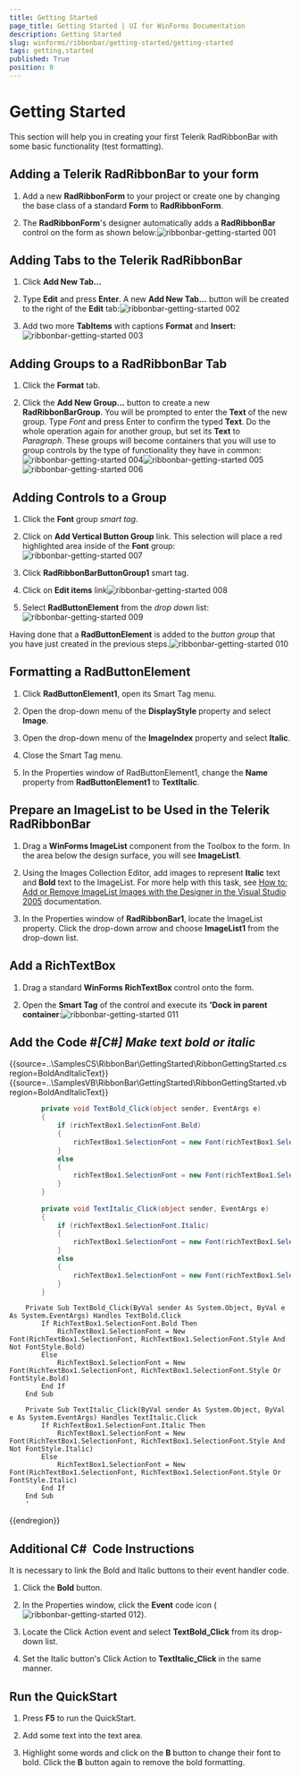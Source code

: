 ```yaml
---
title: Getting Started
page_title: Getting Started | UI for WinForms Documentation
description: Getting Started
slug: winforms/ribbonbar/getting-started/getting-started
tags: getting,started
published: True
position: 0
---
```


# Getting Started



This section will help you in creating your first Telerik RadRibbonBar with some basic functionality (test formatting).

## Adding a Telerik RadRibbonBar to your form

1. Add a new __RadRibbonForm__ to your project or create one by
            changing the base class of a standard __Form__ to __RadRibbonForm__.

1. The __RadRibbonForm__'s designer automatically adds a __RadRibbonBar__ control on the form as shown below:![ribbonbar-getting-started 001](images/ribbonbar-getting-started001.png)

## Adding Tabs to the Telerik RadRibbonBar

1. Click __Add New Tab...__

1. Type __Edit__ and press __Enter__.
          A new __Add New Tab...__ button will be created to the right of the __Edit__ tab:![ribbonbar-getting-started 002](images/ribbonbar-getting-started002.png)

1. Add two more __TabItems__ with captions __Format__ and __Insert:__![ribbonbar-getting-started 003](images/ribbonbar-getting-started003.png)

## Adding Groups to a RadRibbonBar Tab

1. Click the __Format__ tab.

1. Click the __Add New Group...__ button to create a new __RadRibbonBarGroup__.
          You will be prompted to enter the __Text__ of the new group. Type *Font* and press
          Enter to confirm the typed __Text__. Do the whole operation again for another group, but set its __Text__ to
          *Paragraph*. These groups will become containers that you will use to group controls by the type of functionality they have in common:![ribbonbar-getting-started 004](images/ribbonbar-getting-started004.png)![ribbonbar-getting-started 005](images/ribbonbar-getting-started005.png)![ribbonbar-getting-started 006](images/ribbonbar-getting-started006.png)

##  Adding Controls to a Group

1. Click the __Font__ group *smart tag*.

1. Click on __Add Vertical Button Group__ link. This selection will place a red
            highlighted area inside of the __Font__ group:![ribbonbar-getting-started 007](images/ribbonbar-getting-started007.png)



1. Click __RadRibbonBarButtonGroup1__ smart tag.

1. Click on __Edit items__ link![ribbonbar-getting-started 008](images/ribbonbar-getting-started008.png)

1. Select __RadButtonElement__ from the *drop down* list:![ribbonbar-getting-started 009](images/ribbonbar-getting-started009.png)

Having done that a __RadButtonElement__ is added to the *button group* that you have just created in the previous steps.![ribbonbar-getting-started 010](images/ribbonbar-getting-started010.png)

## Formatting a RadButtonElement

1. Click __RadButtonElement1__, open its Smart Tag menu.

1. Open the drop-down menu of the __DisplayStyle__ property and select __Image__.

1. Open the drop-down menu of the __ImageIndex__ property and select __Italic__.

1. Close the Smart Tag menu.

1. In the Properties window of RadButtonElement1, change the __Name__ property
            from __RadButtonElement1__ to __TextItalic__.

## Prepare an ImageList to be Used in the Telerik RadRibbonBar

1. Drag a __WinForms ImageList__ component from the Toolbox to the form.
            In the area below the design surface, you will see __ImageList1__.

1. Using the Images Collection Editor, add images to represent __Italic__ text and __Bold__
            text to the ImageList. For more help with this task, see [How to: Add or Remove ImageList Images with the
            Designer in the Visual Studio 2005](http://msdn2.microsoft.com/en-us/library/ms233674.aspx) documentation.

1. In the Properties window of __RadRibbonBar1__, locate the ImageList property.
            Click the drop-down arrow and choose __ImageList1__ from the drop-down list.

## Add a RichTextBox

1. Drag a standard __WinForms RichTextBox__ control onto the form.

1. Open the __Smart Tag__ of the control and execute its __'Dock in parent container__:![ribbonbar-getting-started 011](images/ribbonbar-getting-started011.png)





## Add the Code #_[C#] Make text bold or italic_

	



{{source=..\SamplesCS\RibbonBar\GettingStarted\RibbonGettingStarted.cs region=BoldAndItalicText}} 
{{source=..\SamplesVB\RibbonBar\GettingStarted\RibbonGettingStarted.vb region=BoldAndItalicText}} 

````C#
        private void TextBold_Click(object sender, EventArgs e)
        {
            if (richTextBox1.SelectionFont.Bold)     
            {
                richTextBox1.SelectionFont = new Font(richTextBox1.SelectionFont, richTextBox1.SelectionFont.Style & ~FontStyle.Bold); 
            }     
            else   
            {
                richTextBox1.SelectionFont = new Font(richTextBox1.SelectionFont, richTextBox1.SelectionFont.Style | FontStyle.Bold);   
            }
        }
         
        private void TextItalic_Click(object sender, EventArgs e)
        {
            if (richTextBox1.SelectionFont.Italic)     
            {
                richTextBox1.SelectionFont = new Font(richTextBox1.SelectionFont, richTextBox1.SelectionFont.Style & ~FontStyle.Italic);     
            }     
            else       
            {
                richTextBox1.SelectionFont = new Font(richTextBox1.SelectionFont, richTextBox1.SelectionFont.Style | FontStyle.Italic);
            }
        }
````
````VB.NET
    Private Sub TextBold_Click(ByVal sender As System.Object, ByVal e As System.EventArgs) Handles TextBold.Click
        If RichTextBox1.SelectionFont.Bold Then
            RichTextBox1.SelectionFont = New Font(RichTextBox1.SelectionFont, RichTextBox1.SelectionFont.Style And Not FontStyle.Bold)
        Else
            RichTextBox1.SelectionFont = New Font(RichTextBox1.SelectionFont, RichTextBox1.SelectionFont.Style Or FontStyle.Bold)
        End If
    End Sub

    Private Sub TextItalic_Click(ByVal sender As System.Object, ByVal e As System.EventArgs) Handles TextItalic.Click
        If RichTextBox1.SelectionFont.Italic Then
            RichTextBox1.SelectionFont = New Font(RichTextBox1.SelectionFont, RichTextBox1.SelectionFont.Style And Not FontStyle.Italic)
        Else
            RichTextBox1.SelectionFont = New Font(RichTextBox1.SelectionFont, RichTextBox1.SelectionFont.Style Or FontStyle.Italic)
        End If
    End Sub
    '
````

{{endregion}} 




## Additional C#  Code Instructions

It is necessary to link the Bold and Italic buttons to their event handler code.

1. Click the __Bold__ button.

1. In the Properties window, click the __Event__ code icon
            ( ![ribbonbar-getting-started 012](images/ribbonbar-getting-started012.png)).

1. Locate the Click Action event and select __TextBold_Click__ from its drop-down list.

1. Set the Italic button's Click Action to __TextItalic_Click__ in the same manner.

## Run the QuickStart

1. Press __F5__ to run the QuickStart.

1. Add some text into the text area.

1. Highlight some words and click on the __B__ button to change their font to bold. Click the __B__
            button again to remove the bold formatting. 
